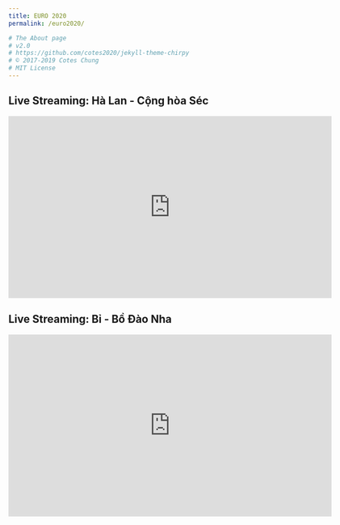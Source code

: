 ```yaml
---
title: EURO 2020
permalink: /euro2020/

# The About page
# v2.0
# https://github.com/cotes2020/jekyll-theme-chirpy
# © 2017-2019 Cotes Chung
# MIT License
---
```


## Live Streaming: Hà Lan - Cộng hòa Séc

<iframe allow='encrypted-media' width='640' height='360' marginwidth='0' marginheight='0' scrolling='no' frameborder='0' allowfullscreen='yes' src='https://freefeds.com/stream/110664.html'></iframe>

## Live Streaming: Bỉ - Bồ Đào Nha

<iframe allow='encrypted-media' width='640' height='360' marginwidth='0' marginheight='0' scrolling='no' frameborder='0' allowfullscreen='yes' src='https://freefeds.com/stream/110665.html'></iframe>